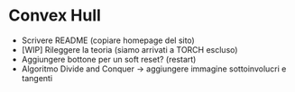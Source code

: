 # Convex Hull

-   Scrivere README (copiare homepage del sito)
-   [WIP] Rileggere la teoria (siamo arrivati a TORCH escluso)
-   Aggiungere bottone per un soft reset? (restart)
-   Algoritmo Divide and Conquer -> aggiungere immagine sottoinvolucri e tangenti
